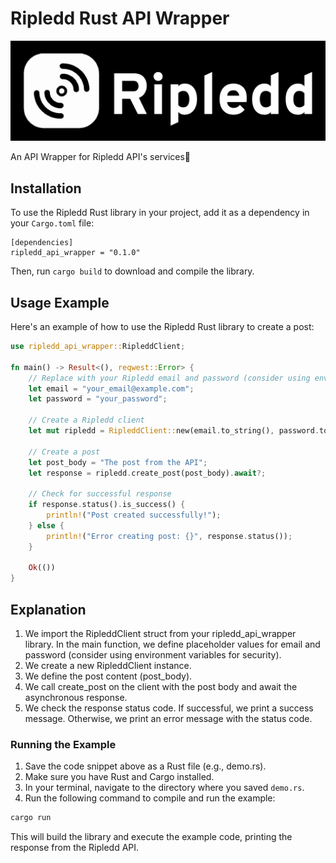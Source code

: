 # Ripledd Rust API Wrapper

![Banner](docs/images/banner.png)

An API Wrapper for Ripledd API's services💫

## Installation

To use the Ripledd Rust library in your project, add it as a dependency in your `Cargo.toml` file:

```Ini, TOML
[dependencies]
ripledd_api_wrapper = "0.1.0"
```

Then, run `cargo build` to download and compile the library.

## Usage Example

Here's an example of how to use the Ripledd Rust library to create a post:

```Rust
use ripledd_api_wrapper::RipleddClient;

fn main() -> Result<(), reqwest::Error> {
    // Replace with your Ripledd email and password (consider using environment variables for security)
    let email = "your_email@example.com";
    let password = "your_password";

    // Create a Ripledd client
    let mut ripledd = RipleddClient::new(email.to_string(), password.to_string(), None);

    // Create a post
    let post_body = "The post from the API";
    let response = ripledd.create_post(post_body).await?;

    // Check for successful response
    if response.status().is_success() {
        println!("Post created successfully!");
    } else {
        println!("Error creating post: {}", response.status());
    }

    Ok(())
}
```

## Explanation

1. We import the RipleddClient struct from your ripledd_api_wrapper library.
In the main function, we define placeholder values for email and password (consider using environment variables for security).
2. We create a new RipleddClient instance.
3. We define the post content (post_body).
4. We call create_post on the client with the post body and await the asynchronous response.
5. We check the response status code. If successful, we print a success message. Otherwise, we print an error message with the status code.

### Running the Example

1. Save the code snippet above as a Rust file (e.g., demo.rs).
2. Make sure you have Rust and Cargo installed.
3. In your terminal, navigate to the directory where you saved `demo.rs`.
4. Run the following command to compile and run the example:

```bash
cargo run
```

This will build the library and execute the example code, printing the response from the Ripledd API.
